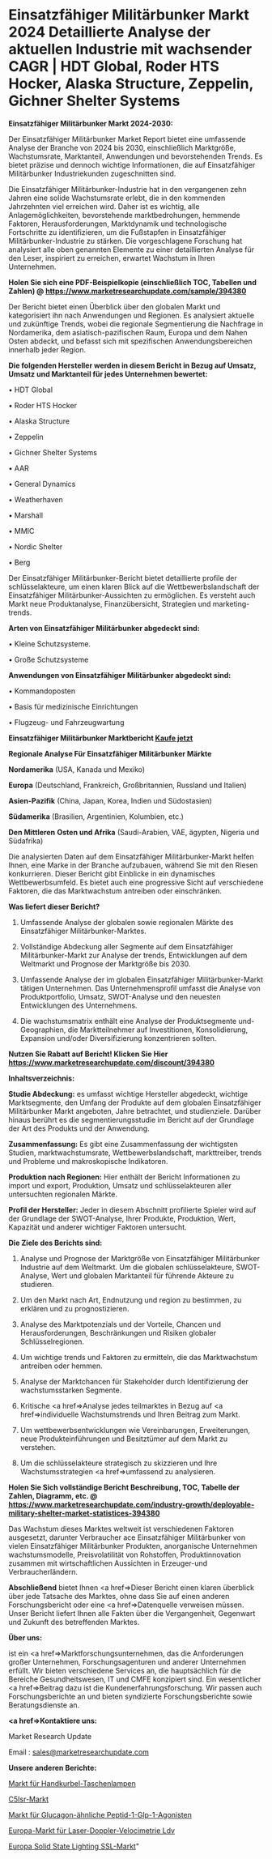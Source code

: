 # Einsatzfähiger Militärbunker Markt 2024 Detaillierte Analyse der aktuellen Industrie mit wachsender CAGR | HDT Global, Roder HTS Hocker, Alaska Structure, Zeppelin, Gichner Shelter Systems

<strong>Einsatzfähiger Militärbunker Markt 2024-2030:</strong>

Der Einsatzfähiger Militärbunker Market Report bietet eine umfassende Analyse der Branche von 2024 bis 2030, einschließlich Marktgröße, Wachstumsrate, Marktanteil, Anwendungen und bevorstehenden Trends. Es bietet präzise und dennoch wichtige Informationen, die auf Einsatzfähiger Militärbunker Industriekunden zugeschnitten sind.

Die Einsatzfähiger Militärbunker-Industrie hat in den vergangenen zehn Jahren eine solide Wachstumsrate erlebt, die in den kommenden Jahrzehnten viel erreichen wird. Daher ist es wichtig, alle Anlagemöglichkeiten, bevorstehende marktbedrohungen, hemmende Faktoren, Herausforderungen, Marktdynamik und technologische Fortschritte zu identifizieren, um die Fußstapfen in Einsatzfähiger Militärbunker-Industrie zu stärken. Die vorgeschlagene Forschung hat analysiert alle oben genannten Elemente zu einer detaillierten Analyse für den Leser, inspiriert zu erreichen, erwartet Wachstum in Ihren Unternehmen.

<strong>Holen Sie sich eine PDF-Beispielkopie (einschließlich TOC, Tabellen und Zahlen) @
</strong><strong><a href=https://www.marketresearchupdate.com/sample/394380><strong>https://www.marketresearchupdate.com/sample/394380</u></font></a></strong></strong>

Der Bericht bietet einen Überblick über den globalen Markt und kategorisiert ihn nach Anwendungen und Regionen. Es analysiert aktuelle und zukünftige Trends, wobei die regionale Segmentierung die Nachfrage in Nordamerika, dem asiatisch-pazifischen Raum, Europa und dem Nahen Osten abdeckt, und befasst sich mit spezifischen Anwendungsbereichen innerhalb jeder Region.

<strong>Die folgenden Hersteller werden in diesem Bericht in Bezug auf Umsatz, Umsatz und Marktanteil für jedes Unternehmen bewertet:</strong>

• HDT Global

• Roder HTS Hocker

• Alaska Structure

• Zeppelin

• Gichner Shelter Systems

• AAR

• General Dynamics

• Weatherhaven

• Marshall

• MMIC

• Nordic Shelter

• Berg

Der Einsatzfähiger Militärbunker-Bericht bietet detaillierte profile der schlüsselakteure, um einen klaren Blick auf die Wettbewerbslandschaft der Einsatzfähiger Militärbunker-Aussichten zu ermöglichen. Es versteht auch Markt neue Produktanalyse, Finanzübersicht, Strategien und marketing-trends.

<strong>Arten von Einsatzfähiger Militärbunker abgedeckt sind:</strong>

• Kleine Schutzsysteme.

• Große Schutzsysteme

<strong>Anwendungen von Einsatzfähiger Militärbunker abgedeckt sind:</strong>

• Kommandoposten

• Basis für medizinische Einrichtungen

• Flugzeug- und Fahrzeugwartung

<strong>Einsatzfähiger Militärbunker Marktbericht <a href=https://www.marketresearchupdate.com/buynow/394380>Kaufe jetzt</a></strong>

<strong>Regionale Analyse Für Einsatzfähiger Militärbunker Märkte</strong>

<strong>Nordamerika</strong> (USA, Kanada und Mexiko)

<strong>Europa</strong> (Deutschland, Frankreich, Großbritannien, Russland und Italien)

<strong>Asien-Pazifik</strong> (China, Japan, Korea, Indien und Südostasien)

<strong>Südamerika</strong> (Brasilien, Argentinien, Kolumbien, etc.)

<strong>Den Mittleren</strong> <strong>Osten und Afrika</strong> (Saudi-Arabien, VAE, ägypten, Nigeria und Südafrika)

Die analysierten Daten auf dem Einsatzfähiger Militärbunker-Markt helfen Ihnen, eine Marke in der Branche aufzubauen, während Sie mit den Riesen konkurrieren. Dieser Bericht gibt Einblicke in ein dynamisches Wettbewerbsumfeld. Es bietet auch eine progressive Sicht auf verschiedene Faktoren, die das Marktwachstum antreiben oder einschränken.

<strong>Was liefert dieser Bericht?</strong>

1. Umfassende Analyse der globalen sowie regionalen Märkte des Einsatzfähiger Militärbunker-Marktes.

2. Vollständige Abdeckung aller Segmente auf dem Einsatzfähiger Militärbunker-Markt zur Analyse der trends, Entwicklungen auf dem Weltmarkt und Prognose der Marktgröße bis 2030.

3. Umfassende Analyse der im globalen Einsatzfähiger Militärbunker-Markt tätigen Unternehmen. Das Unternehmensprofil umfasst die Analyse von Produktportfolio, Umsatz, SWOT-Analyse und den neuesten Entwicklungen des Unternehmens.

4. Die wachstumsmatrix enthält eine Analyse der Produktsegmente und-Geographien, die Marktteilnehmer auf Investitionen, Konsolidierung, Expansion und/oder Diversifizierung konzentrieren sollten.

<strong>Nutzen Sie Rabatt auf Bericht! Klicken Sie Hier
</strong><strong><a href=https://www.marketresearchupdate.com/discount/394380>https://www.marketresearchupdate.com/discount/394380</b></u></font></strong></a>

<strong>Inhaltsverzeichnis:</strong>

<strong>Studie Abdeckung:</strong> es umfasst wichtige Hersteller abgedeckt, wichtige Marktsegmente, den Umfang der Produkte auf dem globalen Einsatzfähiger Militärbunker Markt angeboten, Jahre betrachtet, und studienziele. Darüber hinaus berührt es die segmentierungsstudie im Bericht auf der Grundlage der Art des Produkts und der Anwendung.

<strong>Zusammenfassung:</strong> Es gibt eine Zusammenfassung der wichtigsten Studien, marktwachstumsrate, Wettbewerbslandschaft, markttreiber, trends und Probleme und makroskopische Indikatoren.

<strong>Produktion nach Regionen:</strong> Hier enthält der Bericht Informationen zu import und export, Produktion, Umsatz und schlüsselakteuren aller untersuchten regionalen Märkte.

<strong>Profil der Hersteller:</strong> Jeder in diesem Abschnitt profilierte Spieler wird auf der Grundlage der SWOT-Analyse, Ihrer Produkte, Produktion, Wert, Kapazität und anderer wichtiger Faktoren untersucht.

<strong>Die Ziele des Berichts sind:</strong>

1) Analyse und Prognose der Marktgröße von Einsatzfähiger Militärbunker Industrie auf dem Weltmarkt.
Um die globalen schlüsselakteure, SWOT-Analyse, Wert und globalen Marktanteil für führende Akteure zu studieren.

2) Um den Markt nach Art, Endnutzung und region zu bestimmen, zu erklären und zu prognostizieren.

3) Analyse des Marktpotenzials und der Vorteile, Chancen und Herausforderungen, Beschränkungen und Risiken globaler Schlüsselregionen.

4) Um wichtige trends und Faktoren zu ermitteln, die das Marktwachstum antreiben oder hemmen.

5) Analyse der Marktchancen für Stakeholder durch Identifizierung der wachstumsstarken Segmente.

6) Kritische <a href=>Analyse</a> jedes teilmarktes in Bezug auf <a href=>individuelle</a> Wachstumstrends und Ihren Beitrag zum Markt.

7) Um wettbewerbsentwicklungen wie Vereinbarungen, Erweiterungen, neue Produkteinführungen und Besitztümer auf dem Markt zu verstehen.

8) Um die schlüsselakteure strategisch zu skizzieren und Ihre Wachstumsstrategien <a href=>umfassend</a> zu analysieren.

<strong>Holen Sie Sich vollständige Bericht Beschreibung, TOC, Tabelle der Zahlen, Diagramm, etc. @ </strong><strong><a href=https://www.marketresearchupdate.com/industry-growth/deployable-military-shelter-market-statistices-394380>https://www.marketresearchupdate.com/industry-growth/deployable-military-shelter-market-statistices-394380</a></font></strong>

Das Wachstum dieses Marktes weltweit ist verschiedenen Faktoren ausgesetzt, darunter Verbraucher ace Einsatzfähiger Militärbunker von vielen Einsatzfähiger Militärbunker Produkten, anorganische Unternehmen wachstumsmodelle, Preisvolatilität von Rohstoffen, Produktinnovation zusammen mit wirtschaftlichen Aussichten in Erzeuger-und Verbraucherländern.

<strong>Abschließend</strong> bietet Ihnen <a href=>Dieser</a> Bericht einen klaren überblick über jede Tatsache des Marktes, ohne dass Sie auf einen anderen Forschungsbericht oder eine <a href=>Datenquelle</a> verweisen müssen. Unser Bericht liefert Ihnen alle Fakten über die Vergangenheit, Gegenwart und Zukunft des betreffenden Marktes.

<strong>Über uns:</strong>

 ist ein <a href=>Marktfors</a>chungsunternehmen, das die Anforderungen großer Unternehmen, Forschungsagenturen und anderer Unternehmen erfüllt. Wir bieten verschiedene Services an, die hauptsächlich für die Bereiche Gesundheitswesen, IT und CMFE konzipiert sind. Ein wesentlicher <a href=>Beitrag</a> dazu ist die Kundenerfahrungsforschung. Wir passen auch Forschungsberichte an und bieten syndizierte Forschungsberichte sowie Beratungsdienste an.

<strong><a href=>Kontaktiere uns:</a></strong>

Market Research Update

Email : sales@marketresearchupdate.com

<strong>Unsere anderen Berichte:</strong>

<a href=https://www.linkedin.com/pulse/hand-crank-handheld-flashlights-market-latest-report-outstanding>Markt für Handkurbel-Taschenlampen</a>

<a href=https://www.linkedin.com/pulse/c5isr-market-outlooks-2023-size-players>C5Isr-Markt</a>

<a href=https://www.linkedin.com/pulse/glucagon-like-peptide-1-glp-1-agonists-market>Markt für Glucagon-ähnliche Peptid-1-Glp-1-Agonisten</a>

<a href=https://www.linkedin.com/pulse/europe-laser-doppler-velocimetry-ldv-market>Europa-Markt für Laser-Doppler-Velocimetrie Ldv</a>

<a href=https://www.linkedin.com/pulse/europe-solid-state-lighting-ssl-market-future>Europa Solid State Lighting SSL-Markt</a>"
